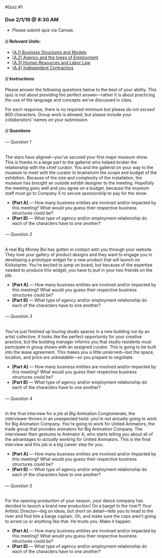 #Quiz #1
### Due 2/1/19 @ 8:30 AM
* Please submit quiz via Canvas.

#### // *Relevant Units:*

* [[A.1]	Business Structures and Models  
](https://github.com/Orthelious/PDCP_Spring2019/blob/master/units/A_BusinessStructures_Agency_Labor/a1_BusinessStructuresAndModels.md)
* [[A.2]	Agency and the types of Employment ](https://github.com/Orthelious/PDCP_Spring2019/blob/master/units/A_BusinessStructures_Agency_Labor/a2_AgencyAndTypesOfEmployment.md) 
* [[A.3]	Human Resources and Labor Law ](https://github.com/Orthelious/PDCP_Spring2019/blob/master/units/A_BusinessStructures_Agency_Labor/a3_HumanResourcesandLaborLaw.md)  
* [[A.4]	Independent Contractors  
](https://github.com/Orthelious/PDCP_Spring2019/blob/master/units/A_BusinessStructures_Agency_Labor/a4_IndependentContractors.md)

#### // *Instructions*
Please answer the following questions below to the best of your ability. This quiz is not about providing the perfect answer—rather it is about practicing the use of the language and concepts we've discussed in class. 

For each response, there is no required minimum but please do not *exceed* 800 characters. Group work is allowed, but please include your collaborators' names on your submission. 

#### // Questions

###### — Question 1
The stars have aligned—you've secured your first major museum show. This is thanks in a large part to the gallerist who helped broker the relationship with the chief curator. You and the gallerist on your way to the museum to meet with the curator to brainstorm the scope and budget of the exhibition. Because of the size and complexity of the installation, the museum has brought an outside exhibit designer to the meeting. Hopefully the meeting goes well and you agree on a budget, because the museum staff must go to Company X to secure sponsorship to pay for the show. 

* **[Part A]** — How many business entities are involved and/or impacted by this meeting? What would you guess their respective business structures could be?
* **[Part B]** — What type of agency and/or employment relationship do each of the characters have to one another?

###### — Question 2
A real Big Money Boi has gotten in contact with you through your website. They love your gallery of product designs and they want to engage you in developing a prototype widget for a new product that will launch on Kickstarter. You're excited to jump on board, but because of the expertise needed to produce this widget, you have to pull in your two friends on the job. 

* **[Part A]** — How many business entities are involved and/or impacted by this meeting? What would you guess their respective business structures could be?
* **[Part B]** — What type of agency and/or employment relationship do each of the characters have to one another?

###### — Question 3
You've just finished up touring studio spaces in a new building run by an artist collective. It looks like the perfect opportunity for your creative practice, but the building manager informs you that studio residents must partcipate in group shows with an assigned curator. This is going to be built into the lease agreement. This makes you a little unnerved—but the space, location, and price are unbeatable—so you prepare to negotiate. 

* **[Part A]** — How many business entities are involved and/or impacted by this meeting? What would you guess their respective business structures could be?
* **[Part B]** — What type of agency and/or employment relationship do each of the characters have to one another?

###### — Question 4
In the final interview for a job at Big Animation Conglomerate, the interviewer throws in an unexpected twist: you're not *actually* going to work for Big Animation Company. You're going to work for United Animators, the trade group that provides animators for Big Animation Company. The interviewer then gestures to Animator A, who starts telling you about all of the advantages to *actually* working for United Animators. This is the final interview and this job is a big career step for you. 

* **[Part A]** — How many business entities are involved and/or impacted by this meeting? What would you guess their respective business structures could be?
* **[Part B]** — What type of agency and/or employment relationship do each of the characters have to one another?

###### — Question 5
For the opening production of your season, your dance company has decided to launch a brand new production! On a barge! In the river?! Your Artistic Director—big on ideas, but short on detail—tells you to head to the river and find him a barge captain. Oh, and make sure the cops aren't going to arrest us or anything like that. He trusts you. Make it happen.

* **[Part A]** — How many business entities are involved and/or impacted by this meeting? What would you guess their respective business structures could be?
* **[Part B]** — What type of agency and/or employment relationship do each of the characters have to one another?

